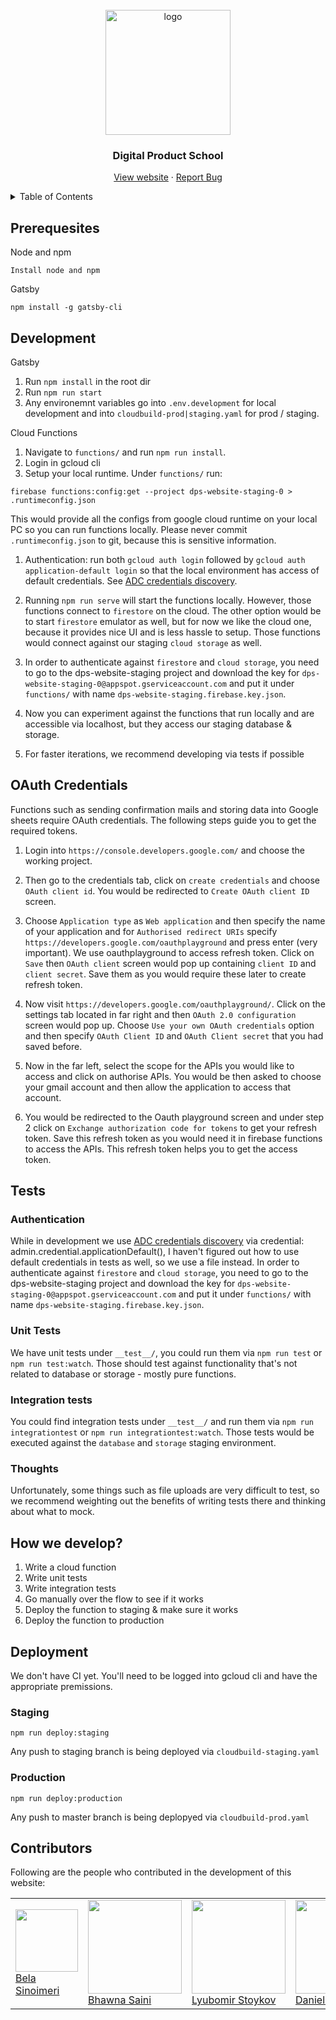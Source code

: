 <!-- PROJECT LOGO -->
<br />
<div align="center">
  <a href="https://imgbb.com/"><img src="https://i.ibb.co/kGzVkLN/Screenshot-2022-02-11-at-21-19-00.png"  width="200px" alt="logo" border="0"></a>
  <h3 align="center">Digital Product School</h3>

  <p align="center">
    <a href="https://digitalproductschool.io/">View website</a>
    ·
    <a href="https://github.com/DigitalProductschool/dps-website/issues">Report Bug</a>
  </p>
</div>

<!-- TABLE OF CONTENTS -->
<details>
  <summary>Table of Contents</summary>
  <ol>
        <li><a href="#prerequesites">Prerequisites</a></li>
        <li><a href="#development">Development</a></li>
        <li><a href="#oauthcredentials">OAuth Credentials</a></li>
        <li><a href="#tests">Tests</a></li>
        <li><a href="#deployment">Deployment</a></li>
        <li><a href="#contributors">Contributors</a></li>
 </ol>
</details>

## Prerequesites

Node and npm

`Install node and npm`

Gatsby

`npm install -g gatsby-cli`

## Development

Gatsby

1. Run `npm install` in the root dir
2. Run `npm run start`
3. Any environemnt variables go into `.env.development` for local development and into `cloudbuild-prod|staging.yaml` for prod / staging.

Cloud Functions

1. Navigate to `functions/` and run `npm run install`.
2. Login in gcloud cli
3. Setup your local runtime. Under `functions/` run:

`firebase functions:config:get --project dps-website-staging-0 > .runtimeconfig.json`

This would provide all the configs from google cloud runtime on your local PC so you can run functions locally. Please never commit `.runtimeconfig.json` to git, because this is sensitive information.

1. Authentication: run both `gcloud auth login` followed by `gcloud auth application-default login` so that the local environment has access of default credentials. See [ADC credentials discovery](https://cloud.google.com/docs/authentication/production).

2. Running `npm run serve` will start the functions locally. However, those functions connect to `firestore` on the cloud. The other option would be to start `firestore` emulator as well, but for now we like the cloud one, because it provides nice UI and is less hassle to setup. Those functions would connect against our staging `cloud storage` as well.

3. In order to authenticate against `firestore` and `cloud storage`, you need to go to the dps-website-staging project and download the key for `dps-website-staging-0@appspot.gserviceaccount.com` and put it under `functions/` with name `dps-website-staging.firebase.key.json`.

4. Now you can experiment against the functions that run locally and are accessible via localhost, but they access our staging database & storage.

5. For faster iterations, we recommend developing via tests if possible

## OAuth Credentials

Functions such as sending confirmation mails and storing data into Google sheets require OAuth credentials. The following steps guide you to get the required tokens.

1. Login into `https://console.developers.google.com/` and choose the working project.

2. Then go to the credentials tab, click on `create credentials` and choose `OAuth client id`. You would be redirected to `Create OAuth client ID` screen.

3. Choose `Application type` as `Web application` and then specify the name of your application and for `Authorised redirect URIs` specify `https://developers.google.com/oauthplayground` and press enter (very important). We use oauthplayground to access refresh token. Click on `Save` then `OAuth client` screen would pop up containing `client ID` and `client secret`. Save them as you would require these later to create refresh token.

4. Now visit `https://developers.google.com/oauthplayground/`. Click on the settings tab located in far right and then `OAuth 2.0 configuration` screen would pop up. Choose `Use your own OAuth credentials` option and then specify `OAuth Client ID` and `OAuth Client secret` that you had saved before.

5. Now in the far left, select the scope for the APIs you would like to access and click on authorise APIs. You would be then asked to choose your gmail account and then allow the application to access that account.

6. You would be redirected to the Oauth playground screen and under step 2 click on `Exchange authorization code for tokens` to get your refresh token. Save this refresh token as you would need it in firebase functions to access the APIs. This refresh token helps you to get the access token.

## Tests

### Authentication

While in development we use [ADC credentials discovery](https://cloud.google.com/docs/authentication/production) via credential: admin.credential.applicationDefault(), I haven't figured out how to use default credentials in tests as well, so we use a file instead.
In order to authenticate against `firestore` and `cloud storage`, you need to go to the dps-website-staging project and download the key for `dps-website-staging-0@appspot.gserviceaccount.com` and put it under `functions/` with name `dps-website-staging.firebase.key.json`.

### Unit Tests

We have unit tests under `__test__/`, you could run them via `npm run test` or `npm run test:watch`. Those should test against functionality that's not related to database or storage - mostly pure functions.

### Integration tests

You could find integration tests under `__test__/` and run them via `npm run integrationtest` or `npm run integrationtest:watch`. Those tests would be executed against the `database` and `storage` staging environment.

### Thoughts

Unfortunately, some things such as file uploads are very difficult to test, so we recommend weighting out the benefits of writing tests there and thinking about what to mock.

## How we develop?

1. Write a cloud function
2. Write unit tests
3. Write integration tests
4. Go manually over the flow to see if it works
5. Deploy the function to staging & make sure it works
6. Deploy the function to production

## Deployment

We don't have CI yet. You'll need to be logged into gcloud cli and have the appropriate premissions.

### Staging

`npm run deploy:staging`

Any push to staging branch is being deployed via `cloudbuild-staging.yaml`

### Production

`npm run deploy:production`

Any push to master branch is being deplopyed via `cloudbuild-prod.yaml`

## Contributors

Following are the people who contributed in the development of this website:

<table>
<tr>
<td>
        <img src="https://avatars.githubusercontent.com/u/51016339?v=4" width="100px;"/><br />
        <a
                href="https://github.com/bsinoimeri"
                rel="noopener morefferer"
                target="_blank">
            Bela Sinoimeri
        </a>
</td>
<td>
        <img src="https://avatars0.githubusercontent.com/u/25259674?s=460&v=4" width="150px;"/><br />
        <a
                href="https://github.com/bhawna333"
                rel="noopener morefferer"
                target="_blank">
            Bhawna Saini
</a>
</td>
        <td>
        <img src="https://avatars0.githubusercontent.com/u/20355307?s=400&v=4" width="150px;"/><br />
         <a
                href="https://github.com/lustoykov"
                rel="noopener morefferer"
                target="_blank">
            Lyubomir Stoykov
</a>
        </td>
        <td>
        <img src="https://avatars3.githubusercontent.com/u/43818253?s=400&v=4" width="150px;"/><br />
     <a
                href="https://github.com/danielbedo"
                rel="noopener morefferer"
                target="_blank">
            Daniel Bedo
</a>
        </td>
        <td> <img src="https://avatars1.githubusercontent.com/u/10283674?s=460&v=4" width="150px;"/><br />
        <a
          href="https://github.com/mstockerl"
          rel="noopener morefferer"
          target="_blank">
          Michael Stockerl
        </a>
      </td>
      <td> <img src="https://avatars3.githubusercontent.com/u/41467952?s=400&v=4" width="150px;"/><br />
         <a
                href="https://github.com/BastianRieder"
                rel="noopener morefferer"
                target="_blank">
            Bastian Rieder
        </a>
     </td>

<td> <img src="https://avatars2.githubusercontent.com/u/5422354?s=400&v=4" width="150px;"/><br />
         <a
                href="https://github.com/Brothman"
                rel="noopener morefferer"
                target="_blank">
            Benji Rothman
</a>
         </td>
</table>
